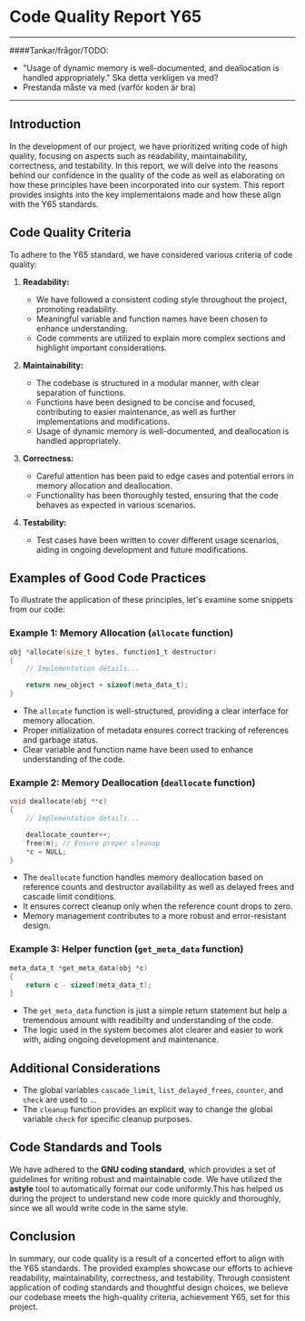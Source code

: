 # Code Quality Report Y65


---
####Tankar/frågor/TODO:
- "Usage of dynamic memory is well-documented, and deallocation is handled appropriately." Ska detta verkligen va med?
- Prestanda måste va med (varför koden är bra)
---


## Introduction
In the development of our project, we have prioritized writing code of high quality, focusing on aspects such as readability, maintainability, correctness, and testability. In this report, we will delve into the reasons behind our confidence in the quality of the code as well as elaborating on how these principles have been incorporated into our system. This report provides insights into the key implementaions made and how these align with the Y65 standards.

## Code Quality Criteria
To adhere to the Y65 standard, we have considered various criteria of code quality:
<!-- FIXME: Måste lägga till prestanda-->
1. **Readability:**
   - We have followed a consistent coding style throughout the project, promoting readability.
   - Meaningful variable and function names have been chosen to enhance understanding.
   - Code comments are utilized to explain more complex sections and highlight important considerations.

2. **Maintainability:**
   - The codebase is structured in a modular manner, with clear separation of functions.
   - Functions have been designed to be concise and focused, contributing to easier maintenance, as well as further implementations and modifications.
   - Usage of dynamic memory is well-documented, and deallocation is handled appropriately.

3. **Correctness:**
   - Careful attention has been paid to edge cases and potential errors in memory allocation and deallocation.
   - Functionality has been thoroughly tested, ensuring that the code behaves as expected in various scenarios.

4. **Testability:**
   - Test cases have been written to cover different usage scenarios, aiding in ongoing development and future modifications.

## Examples of Good Code Practices
To illustrate the application of these principles, let's examine some snippets from our code:

### Example 1: Memory Allocation (`allocate` function)
```c
obj *allocate(size_t bytes, function1_t destructor)
{
    // Implementation details...

    return new_object + sizeof(meta_data_t);
}
```
- The `allocate` function is well-structured, providing a clear interface for memory allocation.
- Proper initialization of metadata ensures correct tracking of references and garbage status.
- Clear variable and function name have been used to enhance understanding of the code.

### Example 2: Memory Deallocation (`deallocate` function)
```c
void deallocate(obj **c)
{
    // Implementation details...

    deallocate_counter++;
    free(m); // Ensure proper cleanup
    *c = NULL;
}
```
- The `deallocate` function handles memory deallocation based on reference counts and destructor availability as well as delayed frees and cascade limit conditions.
- It ensures correct cleanup only when the reference count drops to zero.
- Memory management contributes to a more robust and error-resistant design.

### Example 3: Helper function (`get_meta_data` function)
```c
meta_data_t *get_meta_data(obj *c)
{
    return c - sizeof(meta_data_t);
}
```
- The `get_meta_data` function is just a simple return statement but help a tremendous amount with readibilty and understanding of the code. 
- The logic used in the system becomes alot clearer and easier to work with, aiding ongoing development and maintenance.



## Additional Considerations
<!-- FIXME: fråga till gruppen, Varför behövde vi global variables?-->
- The global variables `cascade_limit`, `list_delayed_frees`, `counter`, and `check` are used to ...
- The `cleanup` function provides an explicit way to change the global variable `check` for specific cleanup purposes.


## Code Standards and Tools
We have adhered to the **GNU coding standard**, which provides a set of guidelines for writing robust and maintainable code. We have utilized the **astyle** tool to automatically format our code uniformly.This has helped us during the project to understand new code more quickly and thoroughly, since we all would write code in the same style.

## Conclusion
In summary, our code quality is a result of a concerted effort to align with the Y65 standards. The provided examples showcase our efforts to achieve readability, maintainability, correctness, and testability. Through consistent application of coding standards and thoughtful design choices, we believe our codebase meets the high-quality criteria, achievement Y65, set for this project.